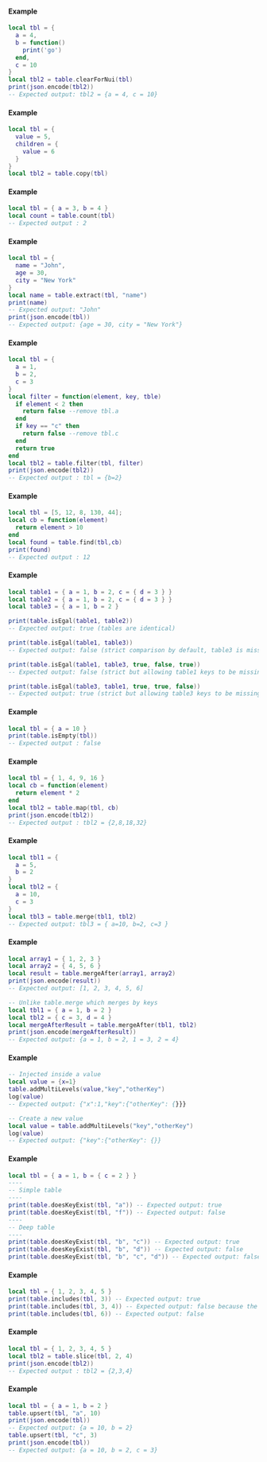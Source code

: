 <!-- #region shared|table.clearForNui -->
#### Example
```lua
local tbl = {
  a = 4,
  b = function()
    print('go')
  end,
  c = 10
}
local tbl2 = table.clearForNui(tbl)
print(json.encode(tbl2))
-- Expected output: tbl2 = {a = 4, c = 10}

```
<!-- #endregion shared|table.clearForNui -->


<!-- #region shared|table.copy -->
#### Example
```lua
local tbl = {
  value = 5,
  children = {
    value = 6
  }
}
local tbl2 = table.copy(tbl)

```
<!-- #endregion shared|table.copy -->


<!-- #region shared|table.count -->
#### Example
```lua
local tbl = { a = 3, b = 4 }
local count = table.count(tbl)
-- Expected output : 2

```
<!-- #endregion shared|table.count -->


<!-- #region shared|table.extract -->
#### Example
```lua
local tbl = {
  name = "John",
  age = 30,
  city = "New York"
}
local name = table.extract(tbl, "name")
print(name)
-- Expected output: "John"
print(json.encode(tbl))
-- Expected output: {age = 30, city = "New York"}

```
<!-- #endregion shared|table.extract -->


<!-- #region shared|table.filter -->
#### Example
```lua
local tbl = {
  a = 1,
  b = 2,
  c = 3
}
local filter = function(element, key, tble)
  if element < 2 then
    return false --remove tbl.a
  end
  if key == "c" then
    return false --remove tbl.c
  end
  return true
end
local tbl2 = table.filter(tbl, filter)
print(json.encode(tbl2))
-- Expected output : tbl = {b=2}

```
<!-- #endregion shared|table.filter -->


<!-- #region shared|table.find -->
#### Example
```lua
local tbl = [5, 12, 8, 130, 44];
local cb = function(element)
  return element > 10
end
local found = table.find(tbl,cb)
print(found)
-- Expected output : 12
```
<!-- #endregion shared|table.find -->


<!-- #region shared|table.isEgal -->
#### Example
```lua
local table1 = { a = 1, b = 2, c = { d = 3 } }
local table2 = { a = 1, b = 2, c = { d = 3 } }
local table3 = { a = 1, b = 2 }

print(table.isEgal(table1, table2))
-- Expected output: true (tables are identical)

print(table.isEgal(table1, table3))
-- Expected output: false (strict comparison by default, table3 is missing key 'c')

print(table.isEgal(table1, table3, true, false, true))
-- Expected output: false (strict but allowing table1 keys to be missing in table3)

print(table.isEgal(table3, table1, true, true, false))
-- Expected output: true (strict but allowing table3 keys to be missing in table1)

```
<!-- #endregion shared|table.isEgal -->


<!-- #region shared|table.isEmpty -->
#### Example
```lua
local tbl = { a = 10 }
print(table.isEmpty(tbl))
-- Expected output : false

```
<!-- #endregion shared|table.isEmpty -->


<!-- #region shared|table.map -->
#### Example
```lua
local tbl = { 1, 4, 9, 16 }
local cb = function(element)
  return element * 2
end
local tbl2 = table.map(tbl, cb)
print(json.encode(tbl2))
-- Expected output : tbl2 = {2,8,18,32}

```
<!-- #endregion shared|table.map -->


<!-- #region shared|table.merge -->
#### Example
```lua
local tbl1 = {
  a = 5,
  b = 2
}
local tbl2 = {
  a = 10,
  c = 3
}
local tbl3 = table.merge(tbl1, tbl2)
-- Expected output: tbl3 = { a=10, b=2, c=3 }

```
<!-- #endregion shared|table.merge -->


<!-- #region shared|table.mergeAfter -->
#### Example
```lua
local array1 = { 1, 2, 3 }
local array2 = { 4, 5, 6 }
local result = table.mergeAfter(array1, array2)
print(json.encode(result))
-- Expected output: [1, 2, 3, 4, 5, 6]

-- Unlike table.merge which merges by keys
local tbl1 = { a = 1, b = 2 }
local tbl2 = { c = 3, d = 4 }
local mergeAfterResult = table.mergeAfter(tbl1, tbl2)
print(json.encode(mergeAfterResult))
-- Expected output: {a = 1, b = 2, 1 = 3, 2 = 4}

```
<!-- #endregion shared|table.mergeAfter -->

<!-- #region shared|table.addMultiLevels -->
#### Example
```lua
-- Injected inside a value
local value = {x=1}
table.addMultiLevels(value,"key","otherKey")
log(value)
-- Expected output: {"x":1,"key":{"otherKey": {}}}

-- Create a new value
local value = table.addMultiLevels("key","otherKey")
log(value)
-- Expected output: {"key":{"otherKey": {}}
```
<!-- #endregion shared|table.addMultiLevels -->

<!-- #region shared|table.doesKeyExist -->
#### Example
```lua
local tbl = { a = 1, b = { c = 2 } }
----
-- Simple table
----
print(table.doesKeyExist(tbl, "a")) -- Expected output: true
print(table.doesKeyExist(tbl, "f")) -- Expected output: false
----
-- Deep table
----
print(table.doesKeyExist(tbl, "b", "c")) -- Expected output: true
print(table.doesKeyExist(tbl, "b", "d")) -- Expected output: false
print(table.doesKeyExist(tbl, "b", "c", "d")) -- Expected output: false
```
<!-- #endregion shared|table.doesKeyExist -->

<!-- #region shared|table.includes -->
#### Example
```lua
local tbl = { 1, 2, 3, 4, 5 }
print(table.includes(tbl, 3)) -- Expected output: true
print(table.includes(tbl, 3, 4)) -- Expected output: false because the index of `3` is lower than `fromIndex` (4) value
print(table.includes(tbl, 6)) -- Expected output: false
```
<!-- #endregion shared|table.includes -->

<!-- #region shared|table.slice -->
#### Example
```lua
local tbl = { 1, 2, 3, 4, 5 }
local tbl2 = table.slice(tbl, 2, 4)
print(json.encode(tbl2))
-- Expected output : tbl2 = {2,3,4}
```
<!-- #endregion shared|table.slice -->

<!-- #region shared|table.upsert -->
#### Example
```lua
local tbl = { a = 1, b = 2 }
table.upsert(tbl, "a", 10)
print(json.encode(tbl))
-- Expected output: {a = 10, b = 2}
table.upsert(tbl, "c", 3)
print(json.encode(tbl))
-- Expected output: {a = 10, b = 2, c = 3}
```
<!-- #endregion shared|table.upsert -->

